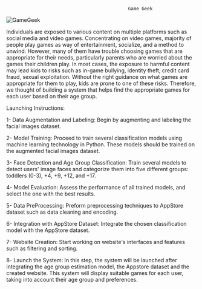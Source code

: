                                                  Game Geek

![GameGeek](https://github.com/HanaAlfozan/2023-GP1-5/assets/52613576/ffff66c3-1a0e-4402-a504-30008186ae0a)

   Individuals are exposed to various content on multiple platforms such as social media and
video games. Concentrating on video games, majority of people play games as way of
entertainment, socialize, and a method to unwind. However, many of them have
trouble choosing games that are appropriate for their needs, particularly parents who are worried
about the games their children play. In most cases, the exposure to harmful content may lead
kids to risks such as in-game bullying, identity theft, credit card fraud, sexual exploitation.
Without the right guidance on what games are appropriate for them to play, kids are prone to one
of these risks. Therefore, we thought of building a system that helps find the appropriate games
for each user based on their age group.

Launching Instructions:

  1- Data Augmentation and Labeling: Begin by augmenting and labeling the facial images dataset.

  2- Model Training: Proceed to train several classification models using machine learning technology in Python. These models should be trained on the augmented facial images dataset.

  3- Face Detection and Age Group Classification: Train several models to detect users' image faces and categorize them into five different groups: toddlers (0-3), +4, +9, +12, and +17.

  4- Model Evaluation: Assess the performance of all trained models, and select the one with the best results.

  5- Data PreProcessing: Preform preprocessing techniques to AppStore dataset such as data cleaning and encoding.
  
  6- Integration with AppStore Dataset: Integrate the chosen classification model with the AppStore dataset.

  7- Website Creation: Start working on website's interfaces and features such as filtering and sorting.

  8- Launch the System: In this step, the system will be launched after integrating the age group estimation model, the Appstore dataset and the created website. This system will display suitable games for each user, taking into account their age group and preferences.
